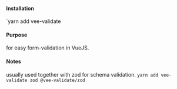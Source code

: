 #### Installation
`yarn add vee-validate 

#### Purpose
for easy form-validation in VueJS.

#### Notes
usually used together with zod for schema validation.
`yarn add vee-validate zod @vee-validate/zod`
